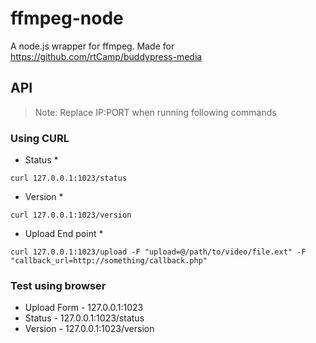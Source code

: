 ffmpeg-node
===========

A node.js wrapper for ffmpeg. Made for https://github.com/rtCamp/buddypress-media 

## API

> Note: Replace IP:PORT when running following commands

### Using CURL

* Status *

```
curl 127.0.0.1:1023/status
```

* Version *

```
curl 127.0.0.1:1023/version
```

* Upload End point *

```
curl 127.0.0.1:1023/upload -F "upload=@/path/to/video/file.ext" -F "callback_url=http://something/callback.php"
```

### Test using browser

* Upload Form - 127.0.0.1:1023
* Status - 127.0.0.1:1023/status
* Version - 127.0.0.1:1023/version
